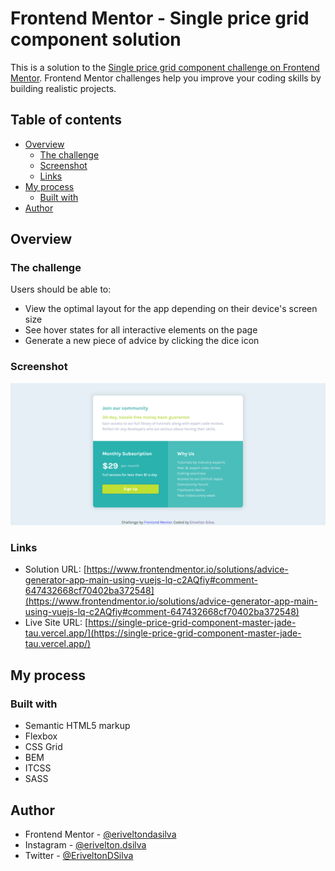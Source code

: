 # Frontend Mentor - Single price grid component solution

This is a solution to the [Single price grid component challenge on Frontend Mentor](https://www.frontendmentor.io/challenges/single-price-grid-component-5ce41129d0ff452fec5abbbc). Frontend Mentor challenges help you improve your coding skills by building realistic projects.

## Table of contents

-   [Overview](#overview)
    -   [The challenge](#the-challenge)
    -   [Screenshot](#screenshot)
    -   [Links](#links)
-   [My process](#my-process)
    -   [Built with](#built-with)
-   [Author](#author)

## Overview

### The challenge

Users should be able to:

-   View the optimal layout for the app depending on their device's screen size
-   See hover states for all interactive elements on the page
-   Generate a new piece of advice by clicking the dice icon

### Screenshot

![](./screenshot.png)

### Links

-   Solution URL: [https://www.frontendmentor.io/solutions/advice-generator-app-main-using-vuejs-lq-c2AQfiy#comment-647432668cf70402ba372548](https://www.frontendmentor.io/solutions/advice-generator-app-main-using-vuejs-lq-c2AQfiy#comment-647432668cf70402ba372548)
-   Live Site URL: [https://single-price-grid-component-master-jade-tau.vercel.app/](https://single-price-grid-component-master-jade-tau.vercel.app/)

## My process

### Built with

-   Semantic HTML5 markup
-   Flexbox
-   CSS Grid
-   BEM
-   ITCSS
-   SASS

## Author

-   Frontend Mentor - [@eriveltondasilva](https://www.frontendmentor.io/profile/eriveltondasilva)
-   Instagram - [@erivelton.dsilva](https://www.instagram.com/erivelton.dsilva/)
-   Twitter - [@EriveltonDSilva](https://twitter.com/EriveltonDSilva)
